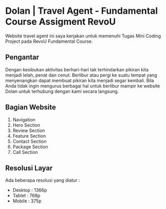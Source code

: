 # Dolan | Travel Agent - Fundamental Course Assigment RevoU

Website travel agent ini saya kerjakan untuk memenuhi Tugas Mini Coding Project pada RevoU Fundamental Course.

## Pengantar

Dengan kesibukan aktivitas berhari-hari tak terhindarkan pikiran kita menjadi lelah, penat dan cenut. Berlibur atau pergi ke suatu tempat yang menyenangkan dapat membuat pikiran kita menjadi segar kembali. Bila Anda tidak ingin mengurus berbagai hal untuk berlibur mampir ke website Dolan untuk terhubung dengan kami secara langsung.

## Bagian Website

1. Navigation
2. Hero Section
3. Review Section
4. Feature Section
5. Contact Section
6. Package Section
7. Call Section

## Resolusi Layar

Ada beberapa resolusi yang diatur :

- Desktop : 1366p
- Tablet : 768p
- Mobile : 375p
